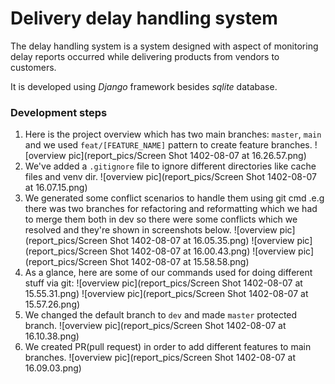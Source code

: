 # Delivery delay handling system

The delay handling system is a system designed with aspect of monitoring delay reports occurred while delivering products from vendors to customers.

It is developed using *Django* framework besides *sqlite* database.


### Development steps

1. Here is the project overview which has two main branches:
   `master`, `main ` and we used `feat/[FEATURE_NAME]` pattern to create feature branches.
![overview pic](report_pics/Screen Shot 1402-08-07 at 16.26.57.png)
2. We've added a `.gitignore` file to ignore different directories like cache files and venv dir.
![overview pic](report_pics/Screen Shot 1402-08-07 at 16.07.15.png)
3. We generated some conflict scenarios to handle them using git cmd .e.g there was two branches for refactoring and reformatting which we had to merge them both in dev so there were some conflicts which we resolved and they're shown in screenshots below.
![overview pic](report_pics/Screen Shot 1402-08-07 at 16.05.35.png)
![overview pic](report_pics/Screen Shot 1402-08-07 at 16.00.43.png)
![overview pic](report_pics/Screen Shot 1402-08-07 at 15.58.58.png)
4. As a glance, here are some of our commands used for doing different stuff via git:
![overview pic](report_pics/Screen Shot 1402-08-07 at 15.55.31.png)
![overview pic](report_pics/Screen Shot 1402-08-07 at 15.57.26.png)
5. We changed the default branch to `dev` and made `master` protected branch.
![overview pic](report_pics/Screen Shot 1402-08-07 at 16.10.38.png)
6. We created PR(pull request) in order to add different features to main branches.
![overview pic](report_pics/Screen Shot 1402-08-07 at 16.09.03.png)
